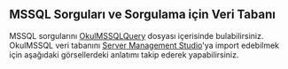 ## MSSQL Sorguları ve Sorgulama için Veri Tabanı
MSSQL sorgularını [OkulMSSQLQuery]() dosyası içerisinde bulabilirsiniz.     <br />
OkulMSSQL veri tabanını [Server Management Studio](https://learn.microsoft.com/en-us/sql/ssms/download-sql-server-management-studio-ssms?view=sql-server-ver16)'ya import edebilmek için aşağıdaki görsellerdeki anlatımı takip ederek yapabilirsiniz.
[](pictures/ImportDB1.png)
[](pictures/ImportDB2.png)

